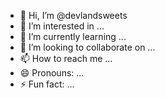 - 👋 Hi, I’m @devlandsweets
- 👀 I’m interested in ...
- 🌱 I’m currently learning ...
- 💞️ I’m looking to collaborate on ...
- 📫 How to reach me ...
- 😄 Pronouns: ...
- ⚡ Fun fact: ...

<!---
devlandsweets/devlandsweets is a ✨ special ✨ repository because its `README.md` (this file) appears on your GitHub profile.
You can click the Preview link to take a look at your changes.
--->
